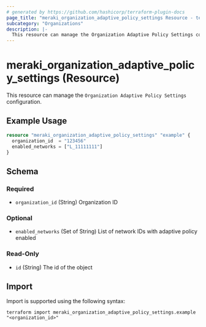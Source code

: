 ```yaml
---
# generated by https://github.com/hashicorp/terraform-plugin-docs
page_title: "meraki_organization_adaptive_policy_settings Resource - terraform-provider-meraki"
subcategory: "Organizations"
description: |-
  This resource can manage the Organization Adaptive Policy Settings configuration.
---
```


# meraki_organization_adaptive_policy_settings (Resource)

This resource can manage the `Organization Adaptive Policy Settings` configuration.

## Example Usage

```terraform
resource "meraki_organization_adaptive_policy_settings" "example" {
  organization_id  = "123456"
  enabled_networks = ["L_11111111"]
}
```

<!-- schema generated by tfplugindocs -->
## Schema

### Required

- `organization_id` (String) Organization ID

### Optional

- `enabled_networks` (Set of String) List of network IDs with adaptive policy enabled

### Read-Only

- `id` (String) The id of the object

## Import

Import is supported using the following syntax:

```shell
terraform import meraki_organization_adaptive_policy_settings.example "<organization_id>"
```
